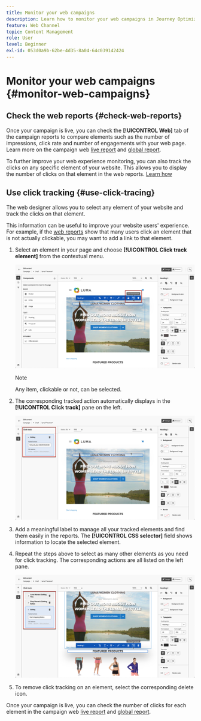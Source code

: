 ```yaml
---
title: Monitor your web campaigns
description: Learn how to monitor your web campaigns in Journey Optimizer
feature: Web Channel
topic: Content Management
role: User
level: Beginner
exl-id: 053d0a9b-62be-4d35-8a04-64c039142424
---
```

# Monitor your web campaigns {#monitor-web-campaigns}

## Check the web reports {#check-web-reports}

Once your campaign is live, you can check the **[!UICONTROL Web]** tab of the campaign reports to compare elements such as the number of impressions, click rate and number of engagements with your web page. Learn more on the campaign web [live report](../reports/campaign-live-report.md#web-tab) and [global report](../reports/campaign-global-report.md#web-tab).

To further improve your web experience monitoring, you can also track the clicks on any specific element of your website. This allows you to display the number of clicks on that element in the web reports. [Learn how](#use-click-tracing)

## Use click tracking {#use-click-tracing}

The web designer allows you to select any element of your website and track the clicks on that element.

 This information can be useful to improve your website users' experience. For example, if the [web reports](../reports/campaign-global-report.md#web-tab) show that many users click an element that is not actually clickable, you may want to add a link to that element.

1. Select an element in your page and choose **[!UICONTROL Click track element]** from the contextual menu.

    ![](assets/web-designer-click-track.png)
    
    >[!NOTE]
    >
    >Any item, clickable or not, can be selected.

1. The corresponding tracked action automatically displays in the **[!UICONTROL Click track]** pane on the left. 

    ![](assets/web-designer-click-track-pane.png)

1. Add a meaningful label to manage all your tracked elements and find them easily in the reports. The **[!UICONTROL CSS selector]** field shows information to locate the selected element.

1. Repeat the steps above to select as many other elements as you need for click tracking. The corresponding actions are all listed on the left pane.

    ![](assets/web-designer-click-tracking-actions.png)

1. To remove click tracking on an element, select the corresponding delete icon.

Once your campaign is live, you can check the number of clicks for each element in the campaign web [live report](../reports/campaign-live-report.md#web-tab) and [global report](../reports/campaign-global-report.md#web-tab).
